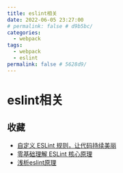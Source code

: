 ```yaml
---
title: eslint相关
date: 2022-06-05 23:27:00
# permalink: false # d9b5bc/
categories: 
  - webpack
tags: 
  - webpack
  - eslint
permalink: false # 5628d9/
---
```



# eslint相关



## 收藏

- [自定义 ESLint 规则，让代码持续美丽](https://mp.weixin.qq.com/s/uHLWydpaYiMynsh10Ctchg)
- [零基础理解 ESLint 核心原理](https://mp.weixin.qq.com/s/7WkTlKEqefUsvyG1LxvIUQ)
- [浅析eslint原理](https://mp.weixin.qq.com/s/9z5MVSqzbrUhKOGuts0Ahw)